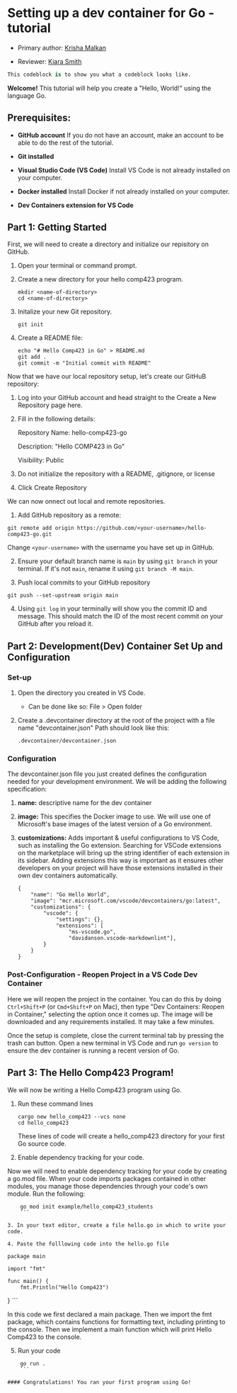 # Setting up a dev container for Go - tutorial 

* Primary author: [Krisha Malkan](https://github.com/kdmalkan/comp423-course-notes)

* Reviewer: [Kiara Smith](https://github.com/kiaras4)

``` py
This codeblock is to show you what a codeblock looks like.
```

**Welcome!** This tutorial will help you create a "Hello, World!" using the language Go.

## Prerequisites:

- **GitHub account**
If you do not have an account, make an account to be able to do the rest of the tutorial.

- **Git installed**

- **Visual Studio Code (VS Code)**
Install VS Code is not already installed on your computer.

- **Docker installed**
Install Docker if not already installed on your computer.

- **Dev Containers extension for  VS Code**

## Part 1: Getting Started

First, we will need to create a directory and initialize our repisitory on GitHub.

1. Open your terminal or command prompt.


2. Create a new directory for your hello comp423 program.

    ```
    mkdir <name-of-directory>
    cd <name-of-directory>
    ```

3. Initalize your new Git repository.

    ```
    git init
    ```
    
4. Create a README file:

    ```
    echo "# Hello Comp423 in Go" > README.md
    git add .
    git commit -m "Initial commit with README"
    ```

Now that we have our local repository setup, let's create our GitHuB repository:

1. Log into your GitHub account and head straight to the Create a New Repository page here.
2. Fill in the following details:

    Repository Name: hello-comp423-go

    Description: "Hello COMP423 in Go"

    Visibility: Public
3. Do not initialize the repository with a README, .gitignore, or license
4. Click Create Repository

We can now onnect out local and remote repositories.

1. Add GitHub repository as a remote:

```
git remote add origin https://github.com/<your-username>/hello-comp423-go.git
```

Change ``<your-username>`` with the username you have set up in GitHub.

2. Ensure your default branch name is ``main`` by using ``git branch`` in your terminal. If it's not ``main``, rename it using ``git branch -M main``.

3. Push local commits to your GitHub repository

```
git push --set-upstream origin main
```

4. Using ``git log`` in your terminally will show you the commit ID and message. This should match the ID of the most recent commit on your GitHub after you reload it.

## Part 2: Development(Dev) Container Set Up and Configuration

### Set-up

1. Open the directory you created in VS Code.
    - Can be done like so: File > Open folder

2. Create a .devcontainer directory at the root of the project with a file name "devcontainer.json" Path should look like this:

    ```
    .devcontainer/devcontainer.json
    ```

### Configuration

The devcontainer.json file you just created defines the configuration needed for your development environment. We will be adding the following specification:

1. **name:** descriptive name for the dev container

2. **image:** This specifies the Docker image to use. We will use one of Microsoft's base images of the latest version of a Go environment.

3. **customizations:** Adds important & useful configurations to VS Code, such as installing the Go extension. Searching for VSCode extensions on the marketplace will bring up the string identifier of each extension in its sidebar. Adding extensions this way is important as it ensures other developers on your project will have those extensions installed in their own dev containers automatically. 

    ```
    {
        "name": "Go Hello World",
        "image": "mcr.microsoft.com/vscode/devcontainers/go:latest",
        "customizations": {
            "vscode": {
                "settings": {},
                "extensions": [
                    "ms-vscode.go",
                    "davidanson.vscode-markdownlint"],
            }
        }
    }
    ```

### Post-Configuration - Reopen Project in a VS Code Dev Container

Here we will reopen the project in the container. You can do this by doing ``Ctrl+Shift+P`` (or ``Cmd+Shift+P`` on Mac), then type "Dev Containers: Reopen in Container," selecting the option once it comes up. The image will be downloaded and any requirements installed. It may take a few minutes.

Once the setup is complete, close the current terminal tab by pressing the trash can button. Open a new terminal in VS Code and run ``go version`` to ensure the dev container is running a recent version of Go. 




## Part 3: The Hello Comp423 Program!

We will now be writing a Hello Comp423 program using Go.

1. Run these command lines

    ```
    cargo new hello_comp423 --vcs none
    cd hello_comp423
    ```

    These lines of code will create a hello_comp423 directory for your first Go source code. 

 2. Enable dependency tracking for your code.

 Now we will need to enable dependency tracking for your code by creating a go.mod file. When your code imports packages contained in other modules, you manage those dependencies through your code's own module. 
 Run the following: 

```
    go mod init example/hello_comp423_students
    ```

3. In your text editor, create a file hello.go in which to write your code.

4. Paste the folllowing code into the hello.go file

```
    package main

    import "fmt"

    func main() {
        fmt.Println("Hello Comp423")
}
    ```

In this code we first declared a main package. Then we import the  fmt package, which contains functions for formatting text, including printing to the console. Then we implement a main function which will print Hello Comp423 to the console.

5. Run your code

```
    go run .
    ```

#### Congratulations! You ran your first program using Go!
